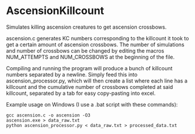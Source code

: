 # AscensionKillcount
Simulates killing ascension creatures to get ascension crossbows.

ascension.c generates KC numbers corresponding to the killcount it took to get a certain amount of ascension crossbows. The number of simulations and number of crossbows can be changed by editing the macros NUM_ATTEMPTS and NUM_CROSSBOWS at the beginning of the file.

Compiling and running the program will produce a bunch of killcount numbers separated by a newline. Simply feed this into ascension_processor.py, which will then create a list where each line has a killcount and the cumulative number of crossbows completed at said killcount, separated by a tab for easy copy-pasting into excel.

Example usage on Windows (I use a .bat script with these commands):
```
gcc ascension.c -o ascension -O3
ascension.exe > data_raw.txt
python ascension_processor.py < data_raw.txt > processed_data.txt
```